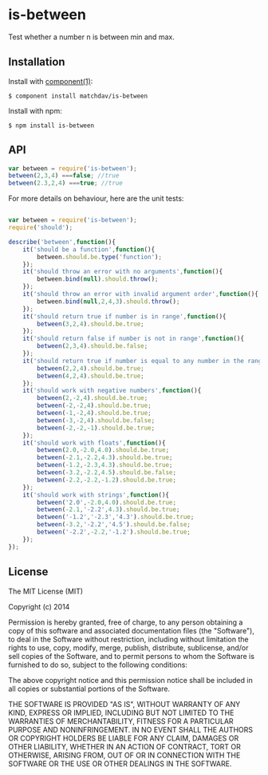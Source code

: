 
# is-between

  Test whether a number n is between min and max.

## Installation

  Install with [component(1)](http://component.io):

    $ component install matchdav/is-between


  Install with npm:

    $ npm install is-between

## API

```javascript
var between = require('is-between');
between(2,3,4) ===false; //true
between(2.3,2,4) ===true; //true
```

For more details on behaviour, here are the unit tests:

```javascript

var between = require('is-between');
require('should');

describe('between',function(){
	it('should be a function',function(){
		between.should.be.type('function');
	});
	it('should throw an error with no arguments',function(){
		between.bind(null).should.throw();
	});
	it('should throw an error with invalid argument order',function(){
		between.bind(null,2,4,3).should.throw();
	});
	it('should return true if number is in range',function(){
		between(3,2,4).should.be.true;
	});
	it('should return false if number is not in range',function(){
		between(2,3,4).should.be.false;
	});
	it('should return true if number is equal to any number in the range',function(){
		between(2,2,4).should.be.true;
		between(4,2,4).should.be.true;
	});
	it('should work with negative numbers',function(){
		between(2,-2,4).should.be.true;
		between(-2,-2,4).should.be.true;
		between(-1,-2,4).should.be.true;
		between(-3,-2,4).should.be.false;
		between(-2,-2,-1).should.be.true;
	});
	it('should work with floats',function(){
		between(2.0,-2.0,4.0).should.be.true;
		between(-2.1,-2.2,4.3).should.be.true;
		between(-1.2,-2.3,4.3).should.be.true;
		between(-3.2,-2.2,4.5).should.be.false;
		between(-2.2,-2.2,-1.2).should.be.true;
	});
	it('should work with strings',function(){
		between('2.0',-2.0,4.0).should.be.true;
		between(-2.1,'-2.2',4.3).should.be.true;
		between('-1.2','-2.3','4.3').should.be.true;
		between(-3.2,'-2.2','4.5').should.be.false;
		between('-2.2',-2.2,'-1.2').should.be.true;
	});
});


```

## License

  The MIT License (MIT)

  Copyright (c) 2014 <copyright holders>

  Permission is hereby granted, free of charge, to any person obtaining a copy
  of this software and associated documentation files (the "Software"), to deal
  in the Software without restriction, including without limitation the rights
  to use, copy, modify, merge, publish, distribute, sublicense, and/or sell
  copies of the Software, and to permit persons to whom the Software is
  furnished to do so, subject to the following conditions:

  The above copyright notice and this permission notice shall be included in
  all copies or substantial portions of the Software.

  THE SOFTWARE IS PROVIDED "AS IS", WITHOUT WARRANTY OF ANY KIND, EXPRESS OR
  IMPLIED, INCLUDING BUT NOT LIMITED TO THE WARRANTIES OF MERCHANTABILITY,
  FITNESS FOR A PARTICULAR PURPOSE AND NONINFRINGEMENT. IN NO EVENT SHALL THE
  AUTHORS OR COPYRIGHT HOLDERS BE LIABLE FOR ANY CLAIM, DAMAGES OR OTHER
  LIABILITY, WHETHER IN AN ACTION OF CONTRACT, TORT OR OTHERWISE, ARISING FROM,
  OUT OF OR IN CONNECTION WITH THE SOFTWARE OR THE USE OR OTHER DEALINGS IN
  THE SOFTWARE.